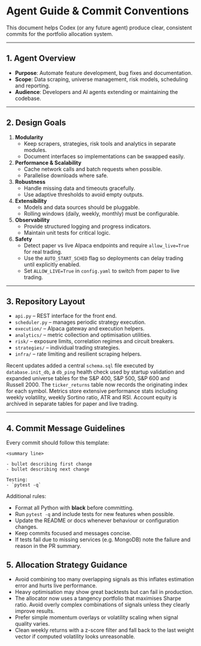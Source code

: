 # Agent Guide & Commit Conventions

This document helps Codex (or any future agent) produce clear, consistent commits for the portfolio allocation system.

---

## 1. Agent Overview

- **Purpose**: Automate feature development, bug fixes and documentation.
- **Scope**: Data scraping, universe management, risk models, scheduling and reporting.
- **Audience**: Developers and AI agents extending or maintaining the codebase.

---

## 2. Design Goals

1. **Modularity**
   - Keep scrapers, strategies, risk tools and analytics in separate modules.
   - Document interfaces so implementations can be swapped easily.
2. **Performance & Scalability**
   - Cache network calls and batch requests when possible.
   - Parallelise downloads where safe.
3. **Robustness**
   - Handle missing data and timeouts gracefully.
   - Use adaptive thresholds to avoid empty outputs.
4. **Extensibility**
   - Models and data sources should be pluggable.
   - Rolling windows (daily, weekly, monthly) must be configurable.
5. **Observability**
   - Provide structured logging and progress indicators.
   - Maintain unit tests for critical logic.
6. **Safety**
   - Detect paper vs live Alpaca endpoints and require `allow_live=True` for real trading.
   - Use the `AUTO_START_SCHED` flag so deployments can delay trading until explicitly enabled.
   - Set `ALLOW_LIVE=True` in `config.yaml` to switch from paper to live trading.

---

## 3. Repository Layout

- `api.py` – REST interface for the front end.
- `scheduler.py` – manages periodic strategy execution.
- `execution/` – Alpaca gateway and execution helpers.
- `analytics/` – metric collection and optimisation utilities.
- `risk/` – exposure limits, correlation regimes and circuit breakers.
- `strategies/` – individual trading strategies.
- `infra/` – rate limiting and resilient scraping helpers.

Recent updates added a central `schema.sql` file executed by
`database.init_db`, a `db_ping` health check used by startup validation and
expanded universe tables for the S&P 400, S&P 500, S&P 600 and Russell 2000.
The `ticker_returns` table now records the originating index for each symbol.
Metrics store extensive performance stats including weekly volatility,
weekly Sortino ratio, ATR and RSI. Account equity is archived in separate
tables for paper and live trading.

---

## 4. Commit Message Guidelines

Every commit should follow this template:

```
<summary line>

- bullet describing first change
- bullet describing next change

Testing:
- `pytest -q`
```

Additional rules:
- Format all Python with **black** before committing.
- Run `pytest -q` and include tests for new features when possible.
- Update the README or docs whenever behaviour or configuration changes.
- Keep commits focused and messages concise.
- If tests fail due to missing services (e.g. MongoDB) note the failure and
  reason in the PR summary.

## 5. Allocation Strategy Guidance

- Avoid combining too many overlapping signals as this inflates estimation error and hurts live performance.
- Heavy optimisation may show great backtests but can fail in production.
- The allocator now uses a tangency portfolio that maximises Sharpe ratio. Avoid overly complex combinations of signals unless they clearly improve results.
- Prefer simple momentum overlays or volatility scaling when signal quality varies.
- Clean weekly returns with a z-score filter and fall back to the last weight
  vector if computed volatility looks unreasonable.
